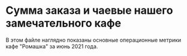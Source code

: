 # Сумма заказа и чаевые нашего замечательного кафе
В этом файле наглядно показаны основные операционные метрики кафе "Ромашка" за июнь 2021 года.
